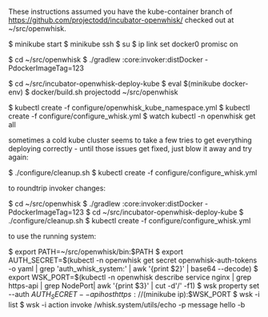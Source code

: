 These instructions assumed you have the kube-container branch of
https://github.com/projectodd/incubator-openwhisk/ checked out at
~/src/openwhisk.

$ minikube start
$ minikube ssh
  $ su
  $ ip link set docker0 promisc on

$ cd ~/src/openwhisk
$ ./gradlew :core:invoker:distDocker -PdockerImageTag=123

$ cd ~/src/incubator-openwhisk-deploy-kube
$ eval $(minikube docker-env)
$ docker/build.sh projectodd ~/src/openwhisk

$ kubectl create -f configure/openwhisk_kube_namespace.yml
$ kubectl create -f configure/configure_whisk.yml
$ watch kubectl -n openwhisk get all


sometimes a cold kube cluster seems to take a few tries to get
everything deploying correctly - until those issues get fixed, just
blow it away and try again:

$ ./configure/cleanup.sh
$ kubectl create -f configure/configure_whisk.yml



to roundtrip invoker changes:

$ cd ~/src/openwhisk
$ ./gradlew :core:invoker:distDocker -PdockerImageTag=123
$ cd ~/src/incubator-openwhisk-deploy-kube
$ ./configure/cleanup.sh 
$ kubectl create -f configure/configure_whisk.yml



to use the running system:

$ export PATH=~/src/openwhisk/bin:$PATH
$ export AUTH_SECRET=$(kubectl -n openwhisk get secret openwhisk-auth-tokens -o yaml | grep 'auth_whisk_system:' | awk '{print $2}' | base64 --decode)
$ export WSK_PORT=$(kubectl -n openwhisk describe service nginx | grep https-api | grep NodePort| awk '{print $3}' | cut -d'/' -f1)
$ wsk property set --auth $AUTH_SECRET --apihost https://$(minikube ip):$WSK_PORT
$ wsk -i list
$ wsk -i action invoke /whisk.system/utils/echo -p message hello -b
